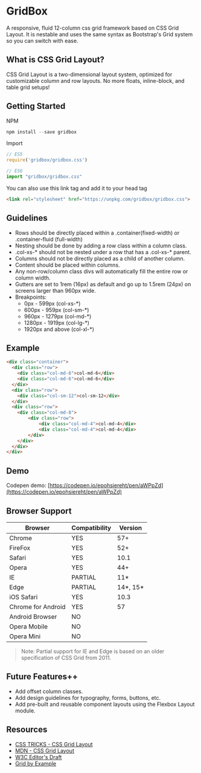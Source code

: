 GridBox
===========
A responsive, fluid 12-column css grid framework based on CSS Grid Layout. It is nestable and uses the same syntax as Bootstrap's Grid system so you can switch with ease. 

## What is CSS Grid Layout?
CSS Grid Layout is a two-dimensional layout system, optimized for customizable column and row layouts. No more floats, inline-block, and table grid setups!

## Getting Started
NPM
```javascript
npm install --save gridbox
```
Import
```js
// ES5
require('gridbox/gridbox.css')

// ES6
import "gridbox/gridbox.css"
```

You can also use this link tag and add it to your head tag
```html
<link rel="stylesheet" href="https://unpkg.com/gridbox/gridbox.css">
```

## Guidelines
- Rows should be directly placed within a .container(fixed-width) or .container-fluid (full-width)
- Nesting should be done by adding a row class within a column class.
- .col-xs-* should not be nested under a row that has a .col-xs-* parent.
- Columns should not be directly placed as a child of another column.
- Content should be placed within columns.
- Any non-row/column class divs will automatically fill the entire row or column width.
- Gutters are set to 1rem (16px) as default and go up to 1.5rem (24px) on screens larger than 960px wide.
- Breakpoints: 
    - 0px - 599px (col-xs-\*)
    - 600px - 959px (col-sm-\*)
    - 960px - 1279px (col-md-\*)
    - 1280px - 1919px (col-lg-\*)
    - 1920px and above (col-xl-\*)

## Example

```html
<div class="container">
  <div class="row">
    <div class="col-md-6">col-md-6</div>
    <div class="col-md-6">col-md-6</div>
  </div>
  <div class="row">
    <div class="col-sm-12">col-sm-12</div>
  </div>
  <div class="row">
    <div class="col-md-8">
        <div class="row">
            <div class="col-md-4">col-md-4</div>
            <div class="col-md-4">col-md-4</div>
        </div>
    </div>
  </div>
</div>
```

## Demo
Codepen demo: [https://codepen.io/epohsiereht/pen/aWPpZd](https://codepen.io/epohsiereht/pen/aWPpZd)

## Browser Support
| Browser             | Compatibility           | Version  |
| ------------------- |-------------------------| ------- |
| Chrome              | YES                     | 57+  |
| FireFox             | YES                     | 52+  |
| Safari              | YES                     | 10.1 |
| Opera               | YES                     | 44+  |
| IE                  | PARTIAL                 | 11* |
| Edge                | PARTIAL                 | 14*, 15* |
| iOS Safari          | YES                     | 10.3 |
| Chrome for Android  | YES                     | 57  |
| Android Browser     | NO                      |  |
| Opera Mobile        | NO                      |  |
| Opera Mini          | NO                      |  |
> Note: Partial support for IE and Edge is based on an older specification of CSS Grid from 2011. 

## Future Features++
- Add offset column classes.
- Add design guidelines for typography, forms, buttons, etc.
- Add pre-built and reusable component layouts using the Flexbox Layout module.

## Resources
- [CSS TRICKS - CSS Grid Layout](https://css-tricks.com/snippets/css/complete-guide-grid)
- [MDN - CSS Grid Layout](https://developer.mozilla.org/en-US/docs/Web/CSS/CSS_Grid_Layout)
- [W3C Editor's Draft](https://drafts.csswg.org/css-grid)
- [Grid by Example](https://gridbyexample.com/)